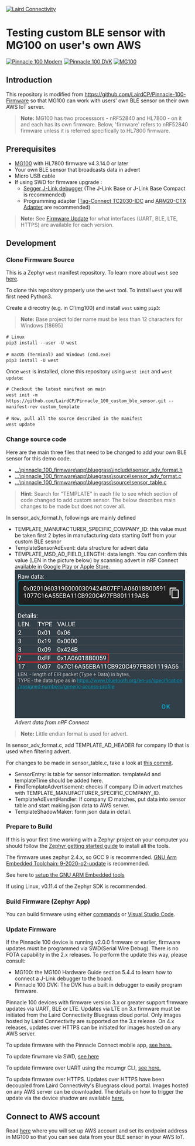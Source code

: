 [![Laird Connectivity](docs/images/LairdConnnectivityLogo_Horizontal_RGB.png)](https://www.lairdconnect.com/)

# Testing custom BLE sensor with MG100 on user's own AWS

[![Pinnacle 100 Modem](docs/images/pinnacle_100_modem.png)](https://www.lairdconnect.com/wireless-modules/cellular-solutions/pinnacle-100-cellular-modem) [![Pinnacle 100 DVK](docs/images/450-00010-K1-Contents_0.jpg)](https://www.lairdconnect.com/wireless-modules/cellular-solutions/pinnacle-100-cellular-modem) [![MG100](docs/images/MG100-Starter-Kit.png)](https://www.lairdconnect.com/iot-devices/iot-gateways/sentrius-mg100-gateway-lte-mnb-iot-and-bluetooth-5)

## Introduction

This repository is modified from https://github.com/LairdCP/Pinnacle-100-Firmware so that MG100 can work with users' own BLE sensor on their own AWS IoT server. 

> **Note:** MG100 has two processsors - nRF52840 and HL7800 - on it and each has its own firmware. Below, 'firmware' refers to nRF52840 firmware unless it is referred specifically to HL7800 firmware. 

## Prerequisites
* [MG100](https://www.lairdconnect.com/iot-devices/iot-gateways/sentrius-mg100-gateway-lte-mnb-iot-and-bluetooth-5) with HL7800 firmware v4.3.14.0 or later
* Your own BLE sensor that broadcasts data in advert 
* Micro USB cable
* If using SWD for firmware upgrade : 
  * [Segger J-Link debugger](https://www.segger.com/products/debug-probes/j-link/models/model-overview/) (The J-Link Base or J-Link Base Compact is recommended) 
  * Programming adapter ([Tag-Connect TC2030-IDC](https://www.tag-connect.com/product/tc2030-idc-6-pin-tag-connect-plug-of-nails-spring-pin-cable-with-legs) and [ARM20-CTX Adapter](https://www.tag-connect.com/product/arm20-ctx-20-pin-to-tc2030-idc-adapter-for-cortex) are recommended) 

> **Note:** See [Firmware Update](#firmware-updates) for what interfaces (UART, BLE, LTE, HTTPS) are available for each version. 

## Development

### Clone Firmware Source

This is a Zephyr `west` manifest repository. To learn more about `west` see [here](https://docs.zephyrproject.org/latest/guides/west/index.html).

To clone this repository properly use the `west` tool. To install `west` you will first need Python3.

Create a direcotry (e.g. in C:\mg100) and install `west` using `pip3`:
> **Note:** Base project folder name must be less than 12 characters for Windows \[18695\]


```
# Linux
pip3 install --user -U west

# macOS (Terminal) and Windows (cmd.exe)
pip3 install -U west
```

Once `west` is installed, clone this repository using `west init` and `west update`:

```
# Checkout the latest manifest on main
west init -m https://github.com/LairdCP/Pinnacle_100_custom_ble_sensor.git --manifest-rev custom_template

# Now, pull all the source described in the manifest
west update
```

### Change source code

Here are the main three files that need to be changed to add your own BLE sensor for this demo code. 

- [...\pinnacle_100_firmware\app\bluegrass\include\sensor_adv_format.h](app/bluegrass/include/sensor_adv_format.h)
- [...\pinnacle_100_firmware\app\bluegrass\source\sensor_adv_format.c](app/bluegrass/source/sensor_adv_format.c)
- [...\pinnacle_100_firmware\app\bluegrass\source\sensor_table.c](app/bluegrass/source/sensor_table.c)

> **Hint:** Search for "TEMPLATE" in each file to see which section of code changed to add custom sensor. The below describes main changes to be made but does not cover all. 
 
In sensor_adv_format.h, followings are mainly defined 
- TEMPLATE_MANUFACTURER_SPECIFIC_COMPANY_ID: this value must be taken first 2 bytes in manufacturing data starting 0xff from your custom BLE sesnor 
- TemplateSensorAdEvent: data structure for advert data
- TEMPLATE_MSD_AD_FIELD_LENGTH: data length. You can confirm this value (LEN in the picture below) by scanning advert in nRF Connect available in Google Play or Apple Store.  
![Advert data from nRF Connect](docs/images/nrfconnect_scan.png)
_Advert data from nRF Connect_

> **Note:** Little endian format is used for advert. 

In sensor_adv_format.c, add TEMPLATE_AD_HEADER for company ID that is used when filtering advert. 

For changes to be made in sensor_table.c, take a look at [this commit](https://github.com/LairdCP/Pinnacle_100_custom_ble_sensor/commit/0346839f524492abac86ab76ccdcea928236c839). 
- SensorEntry: is table for sensor information. templateAd and templateTime should be added here. 
- FindTemplateAdvertisement: checks if company ID in advert matches with TEMPLATE_MANUFACTURER_SPECIFIC_COMPANY_ID.
- TemplateAdEventHandler: If company ID matches, put data into sensor table and start making json data to AWS server. 
- TemplateShadowMaker: form json data in detail.

### Prepare to Build

If this is your first time working with a Zephyr project on your computer you should follow the [Zephyr getting started guide](https://docs.zephyrproject.org/latest/getting_started/index.html#) to install all the tools.

The firmware uses zephyr 2.4.x, so GCC 9 is recommended.
[GNU Arm Embedded Toolchain: 9-2020-q2-update](https://developer.arm.com/tools-and-software/open-source-software/developer-tools/gnu-toolchain/gnu-rm/downloads) is recommended.

See here to [setup the GNU ARM Embedded tools](https://docs.zephyrproject.org/2.4.0/getting_started/toolchain_3rd_party_x_compilers.html#gnu-arm-embedded)

If using Linux, v0.11.4 of the Zephyr SDK is recommended.

### Build Firmware (Zephyr App)

You can build firmware using either [commands](docs/firmware_update.md#building-the-firmware) or [Visual Studio Code](docs/development.md#building-the-firmware).

### Update Firmware

If the Pinnacle 100 device is running v2.0.0 firmware or earlier, firmware updates must be programmed via SWD(Serial Wire Debug). There is no FOTA capability in the 2.x releases. To perform the update this way, please consult:

- MG100: the MG100 Hardware Guide section 5.4.4 to learn how to connect a J-Link debugger to the board.
- Pinnacle 100 DVK: The DVK has a built in debugger to easily program firmware.

Pinnacle 100 devices with firmware version 3.x or greater support firmware updates via UART, BLE or LTE. Updates via LTE on 3.x firmware must be initiated from the Laird Connectivity Bluegrass cloud portal. Only images hosted by Laird Connectivity are supported on the 3.x release. On 4.x releases, updates over HTTPS can be initiated for images hosted on any AWS server.

To update firmware with the Pinnacle Connect mobile app, [see here.](docs/readme_ltem_aws.md#firmware-updates)

To update firwmare via SWD, [see here](docs/firmware_update.md#firmware-updates-via-swd)

To update firmware over UART using the mcumgr CLI, [see here.](docs/firmware_update.md#update-zephyr-app-via-uart)

To update firmware over HTTPS. Updates over HTTPS have been decoupled from Laird Connectivity's Bluegrass cloud portal. Images hosted on any AWS server can be downloaded. The details on how to trigger the update via the device shadow are available [here.](docs/cloud_fota.md)

## Connect to AWS account 

Read [here](docs/aws_iot.md) where you will set up AWS account and set its endpoint address in MG100 so that you can see data from your BLE sensor in your AWS IoT. 
